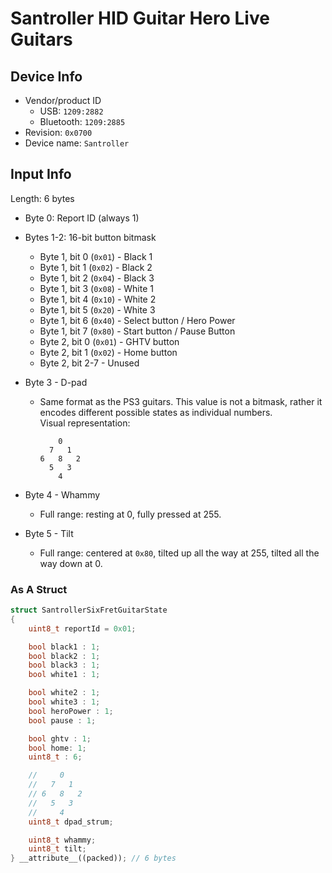 # Santroller HID Guitar Hero Live Guitars

## Device Info

- Vendor/product ID
  - USB: `1209:2882`
  - Bluetooth: `1209:2885`
- Revision: `0x0700`
- Device name: `Santroller`

## Input Info

Length: 6 bytes

- Byte 0: Report ID (always 1)
- Bytes 1-2: 16-bit button bitmask
  - Byte 1, bit 0 (`0x01`) - Black 1
  - Byte 1, bit 1 (`0x02`) - Black 2
  - Byte 1, bit 2 (`0x04`) - Black 3
  - Byte 1, bit 3 (`0x08`) - White 1
  - Byte 1, bit 4 (`0x10`) - White 2
  - Byte 1, bit 5 (`0x20`) - White 3
  - Byte 1, bit 6 (`0x40`) - Select button / Hero Power
  - Byte 1, bit 7 (`0x80`) - Start button / Pause Button
  - Byte 2, bit 0 (`0x01`) - GHTV button
  - Byte 2, bit 1 (`0x02`) - Home button
  - Byte 2, bit 2-7 - Unused
- Byte 3 - D-pad
  - Same format as the PS3 guitars. This value is not a bitmask, rather it encodes different possible states as individual numbers.\
    Visual representation:

    ```
        0
      7   1
    6   8   2
      5   3
        4
    ```

- Byte 4 - Whammy
  - Full range: resting at 0, fully pressed at 255.
- Byte 5 - Tilt
  - Full range: centered at `0x80`, tilted up all the way at 255, tilted all the way down at 0.

### As A Struct

```cpp
struct SantrollerSixFretGuitarState
{
    uint8_t reportId = 0x01;

    bool black1 : 1;
    bool black2 : 1;
    bool black3 : 1;
    bool white1 : 1;

    bool white2 : 1;
    bool white3 : 1;
    bool heroPower : 1;
    bool pause : 1;

    bool ghtv : 1;
    bool home: 1;
    uint8_t : 6;

    //     0
    //   7   1
    // 6   8   2
    //   5   3
    //     4
    uint8_t dpad_strum;

    uint8_t whammy;
    uint8_t tilt;
} __attribute__((packed)); // 6 bytes
```
